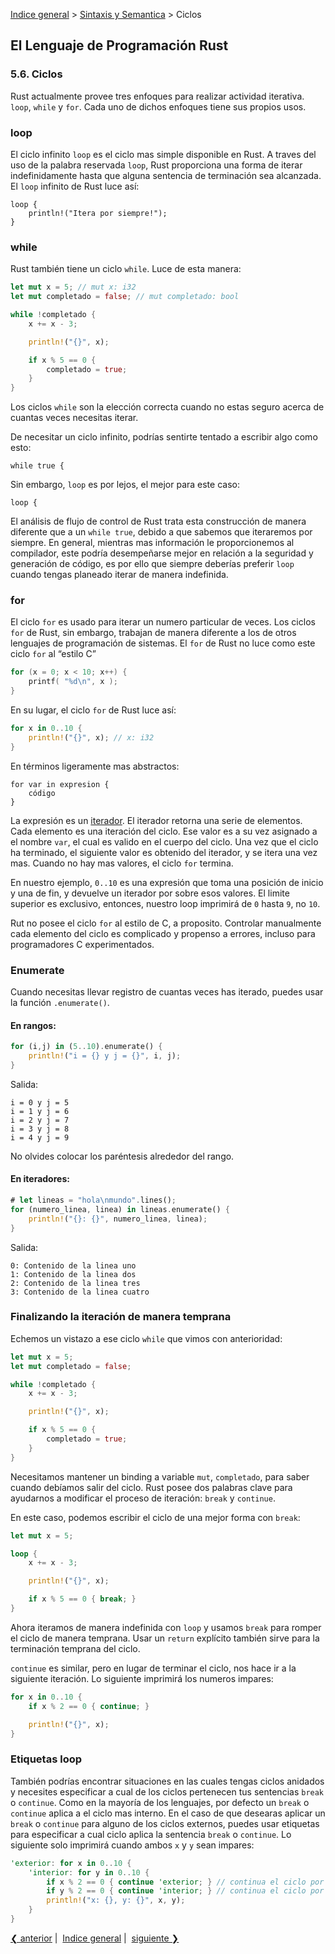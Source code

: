 [Indice general](_index.md) >
[Sintaxis y Semantica](ch05-00-syntax-and-semantics.md) > Ciclos

## El Lenguaje de Programación Rust

### 5.6. Ciclos

Rust actualmente provee tres enfoques para realizar actividad iterativa. `loop`,
`while` y `for`. Cada uno de dichos enfoques tiene sus propios usos.

### loop

El ciclo infinito `loop` es el ciclo mas simple disponible en Rust. A traves del
uso de la palabra reservada `loop`, Rust proporciona una forma de iterar
indefinidamente hasta que alguna sentencia de terminación sea alcanzada. El
`loop` infinito de Rust luce así:


```rust,ignore
loop {
    println!("Itera por siempre!");
}
```

### while

Rust también tiene un ciclo `while`. Luce de esta manera:

```rust
let mut x = 5; // mut x: i32
let mut completado = false; // mut completado: bool

while !completado {
    x += x - 3;

    println!("{}", x);

    if x % 5 == 0 {
        completado = true;
    }
}
```

Los ciclos `while` son la elección correcta cuando no estas seguro acerca de
cuantas veces necesitas iterar.

De necesitar un ciclo infinito, podrías sentirte tentado a escribir algo como
esto:

```rust,ignore
while true {
```

Sin embargo, `loop` es por lejos, el mejor para este caso:

```rust,ignore
loop {
```

El análisis de flujo de control de Rust trata esta construcción de manera
diferente que a un `while true`, debido a que sabemos que iteraremos por
siempre. En general, mientras mas información le proporcionemos al compilador,
este podría desempeñarse mejor en relación a la seguridad y generación de
código, es por ello que siempre deberías preferir `loop` cuando tengas planeado
iterar de manera indefinida.

### for

El ciclo `for` es usado para iterar un numero particular de veces. Los ciclos
`for` de Rust, sin embargo, trabajan de manera diferente a los de otros
lenguajes de programación de sistemas. El `for` de Rust no luce como este ciclo
`for` al “estilo C”

```c
for (x = 0; x < 10; x++) {
    printf( "%d\n", x );
}
```

En su lugar, el ciclo `for` de Rust luce así:

```rust
for x in 0..10 {
    println!("{}", x); // x: i32
}
```

En términos ligeramente mas abstractos:

```ignore
for var in expresion {
    código
}
```

La expresión es un [iterador][iterator].  El iterador retorna una serie de
elementos. Cada elemento es una iteración del ciclo. Ese valor es a su vez
asignado a el nombre `var`, el cual es valido en el cuerpo del ciclo. Una vez
que el ciclo ha terminado, el siguiente valor es obtenido del iterador, y se
itera una vez mas. Cuando no hay mas valores, el ciclo `for` termina.

[iterator]: iterators.html

En nuestro ejemplo, `0..10` es una expresión que toma una posición de inicio y
una de fin, y devuelve un iterador por sobre esos valores. El limite superior es
exclusivo, entonces, nuestro loop imprimirá de `0` hasta `9`, no `10`.

Rut no posee el ciclo `for` al estilo de C, a proposito. Controlar manualmente
cada elemento del ciclo es complicado y propenso a errores, incluso para
programadores C experimentados.

### Enumerate

Cuando necesitas llevar registro de cuantas veces has iterado, puedes usar la
función `.enumerate()`.

#### En rangos:

```rust
for (i,j) in (5..10).enumerate() {
    println!("i = {} y j = {}", i, j);
}
```

Salida:

```text
i = 0 y j = 5
i = 1 y j = 6
i = 2 y j = 7
i = 3 y j = 8
i = 4 y j = 9
```

No olvides colocar los paréntesis alrededor del rango.

#### En iteradores:

```rust
# let lineas = "hola\nmundo".lines();
for (numero_linea, linea) in lineas.enumerate() {
    println!("{}: {}", numero_linea, linea);
}
```

Salida:

```text
0: Contenido de la linea uno
1: Contenido de la linea dos
2: Contenido de la linea tres
3: Contenido de la linea cuatro
```

### Finalizando la iteración de manera temprana

Echemos un vistazo a ese ciclo `while` que vimos con anterioridad:


```rust
let mut x = 5;
let mut completado = false;

while !completado {
    x += x - 3;

    println!("{}", x);

    if x % 5 == 0 {
        completado = true;
    }
}
```

Necesitamos mantener un binding a variable `mut`, `completado`, para saber
cuando debíamos salir del ciclo. Rust posee dos palabras clave para ayudarnos a
modificar el proceso de iteración: `break` y `continue`.

En este caso, podemos escribir el ciclo de una mejor forma con `break`:

```rust
let mut x = 5;

loop {
    x += x - 3;

    println!("{}", x);

    if x % 5 == 0 { break; }
}
```

Ahora iteramos de manera indefinida con `loop` y usamos `break` para romper el
ciclo de manera temprana. Usar un `return` explícito también sirve para la
terminación temprana del ciclo.

`continue` es similar, pero en lugar de terminar el ciclo, nos hace ir a la
siguiente iteración. Lo siguiente imprimirá los numeros impares:

```rust
for x in 0..10 {
    if x % 2 == 0 { continue; }

    println!("{}", x);
}
```

### Etiquetas loop

También podrías encontrar situaciones en las cuales tengas ciclos anidados y
necesites especificar a cual de los ciclos pertenecen tus sentencias `break` o
`continue`. Como en la mayoría de los lenguajes, por defecto un `break` o
`continue` aplica a el ciclo mas interno. En el caso de que desearas aplicar un
`break` o `continue` para alguno de los ciclos externos, puedes usar etiquetas
para especificar a cual ciclo aplica la sentencia `break` o `continue`. Lo
siguiente solo imprimirá cuando ambos `x` y `y` sean impares:


```rust
'exterior: for x in 0..10 {
    'interior: for y in 0..10 {
        if x % 2 == 0 { continue 'exterior; } // continua el ciclo por encima de x
        if y % 2 == 0 { continue 'interior; } // continua el ciclo por encima de y
        println!("x: {}, y: {}", x, y);
    }
}
```

[❮ anterior](ch05-05-if.md)&nbsp;|&nbsp;
[Indice general](_index.md)&nbsp;|&nbsp;
[siguiente ❯](ch05-07-ownership.md)
